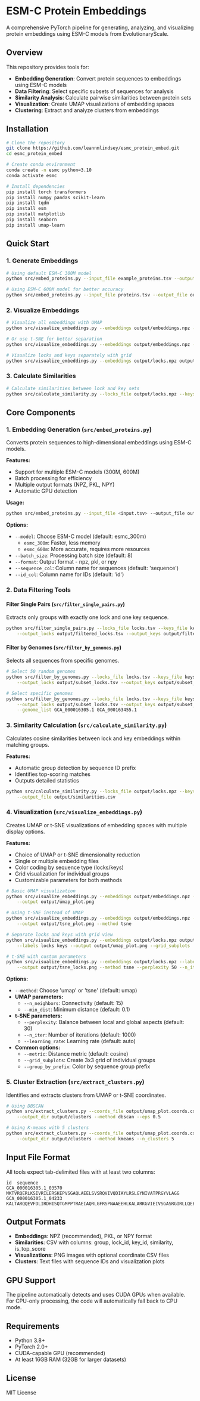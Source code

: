 # ESM-C Protein Embeddings

A comprehensive PyTorch pipeline for generating, analyzing, and visualizing protein embeddings using ESM-C models from EvolutionaryScale.

## Overview

This repository provides tools for:
- **Embedding Generation**: Convert protein sequences to embeddings using ESM-C models
- **Data Filtering**: Select specific subsets of sequences for analysis
- **Similarity Analysis**: Calculate pairwise similarities between protein sets
- **Visualization**: Create UMAP visualizations of embedding spaces
- **Clustering**: Extract and analyze clusters from embeddings

## Installation

```bash
# Clone the repository
git clone https://github.com/leannmlindsey/esmc_protein_embed.git
cd esmc_protein_embed

# Create conda environment 
conda create -n esmc python=3.10
conda activate esmc

# Install dependencies
pip install torch transformers
pip install numpy pandas scikit-learn
pip install tqdm
pip install esm
pip install matplotlib
pip install seaborn
pip install umap-learn
```

## Quick Start

### 1. Generate Embeddings

```bash
# Using default ESM-C 300M model
python src/embed_proteins.py --input_file example_proteins.tsv --output_file output/embeddings.npz

# Using ESM-C 600M model for better accuracy
python src/embed_proteins.py --input_file proteins.tsv --output_file output/embeddings.npz --model esmc_600m
```

### 2. Visualize Embeddings

```bash
# Visualize all embeddings with UMAP
python src/visualize_embeddings.py --embeddings output/embeddings.npz --labels proteins --output output/umap_plot.png

# Or use t-SNE for better separation
python src/visualize_embeddings.py --embeddings output/embeddings.npz --labels proteins --output output/tsne_plot.png --method tsne

# Visualize locks and keys separately with grid
python src/visualize_embeddings.py --embeddings output/locks.npz output/keys.npz --labels locks keys --output output/umap_plot.png --grid_subplots
```

### 3. Calculate Similarities

```bash
# Calculate similarities between lock and key sets
python src/calculate_similarity.py --locks_file output/locks.npz --keys_file output/keys.npz --output_file output/similarities.csv
```

## Core Components

### 1. Embedding Generation (`src/embed_proteins.py`)

Converts protein sequences to high-dimensional embeddings using ESM-C models.

**Features:**
- Support for multiple ESM-C models (300M, 600M)
- Batch processing for efficiency
- Multiple output formats (NPZ, PKL, NPY)
- Automatic GPU detection

**Usage:**
```bash
python src/embed_proteins.py --input_file <input.tsv> --output_file output/<embeddings.npz> [options]
```

**Options:**
- `--model`: Choose ESM-C model (default: esmc_300m)
  - `esmc_300m`: Faster, less memory
  - `esmc_600m`: More accurate, requires more resources
- `--batch_size`: Processing batch size (default: 8)
- `--format`: Output format - npz, pkl, or npy
- `--sequence_col`: Column name for sequences (default: 'sequence')
- `--id_col`: Column name for IDs (default: 'id')

### 2. Data Filtering Tools

#### Filter Single Pairs (`src/filter_single_pairs.py`)
Extracts only groups with exactly one lock and one key sequence.

```bash
python src/filter_single_pairs.py --locks_file locks.tsv --keys_file keys.tsv \
    --output_locks output/filtered_locks.tsv --output_keys output/filtered_keys.tsv
```

#### Filter by Genomes (`src/filter_by_genomes.py`)
Selects all sequences from specific genomes.

```bash
# Select 50 random genomes
python src/filter_by_genomes.py --locks_file locks.tsv --keys_file keys.tsv \
    --output_locks output/subset_locks.tsv --output_keys output/subset_keys.tsv --n_genomes 50

# Select specific genomes
python src/filter_by_genomes.py --locks_file locks.tsv --keys_file keys.tsv \
    --output_locks output/subset_locks.tsv --output_keys output/subset_keys.tsv \
    --genome_list GCA_000016305.1 GCA_000163455.1
```

### 3. Similarity Calculation (`src/calculate_similarity.py`)

Calculates cosine similarities between lock and key embeddings within matching groups.

**Features:**
- Automatic group detection by sequence ID prefix
- Identifies top-scoring matches
- Outputs detailed statistics

```bash
python src/calculate_similarity.py --locks_file output/locks.npz --keys_file output/keys.npz \
    --output_file output/similarities.csv
```

### 4. Visualization (`src/visualize_embeddings.py`)

Creates UMAP or t-SNE visualizations of embedding spaces with multiple display options.

**Features:**
- Choice of UMAP or t-SNE dimensionality reduction
- Single or multiple embedding files
- Color coding by sequence type (locks/keys)
- Grid visualization for individual groups
- Customizable parameters for both methods

```bash
# Basic UMAP visualization
python src/visualize_embeddings.py --embeddings output/embeddings.npz --labels sequences \
    --output output/umap_plot.png

# Using t-SNE instead of UMAP
python src/visualize_embeddings.py --embeddings output/embeddings.npz --labels sequences \
    --output output/tsne_plot.png --method tsne

# Separate locks and keys with grid view
python src/visualize_embeddings.py --embeddings output/locks.npz output/keys.npz \
    --labels locks keys --output output/umap_plot.png --grid_subplots

# t-SNE with custom parameters
python src/visualize_embeddings.py --embeddings output/locks.npz --labels locks \
    --output output/tsne_locks.png --method tsne --perplexity 50 --n_iter 2000
```

**Options:**
- `--method`: Choose 'umap' or 'tsne' (default: umap)
- **UMAP parameters:**
  - `--n_neighbors`: Connectivity (default: 15)
  - `--min_dist`: Minimum distance (default: 0.1)
- **t-SNE parameters:**
  - `--perplexity`: Balance between local and global aspects (default: 30)
  - `--n_iter`: Number of iterations (default: 1000)
  - `--learning_rate`: Learning rate (default: auto)
- **Common options:**
  - `--metric`: Distance metric (default: cosine)
  - `--grid_subplots`: Create 3x3 grid of individual groups
  - `--group_by_prefix`: Color by sequence group prefix

### 5. Cluster Extraction (`src/extract_clusters.py`)

Identifies and extracts clusters from UMAP or t-SNE coordinates.

```bash
# Using DBSCAN
python src/extract_clusters.py --coords_file output/umap_plot.coords.csv \
    --output_dir output/clusters --method dbscan --eps 0.5

# Using K-means with 5 clusters
python src/extract_clusters.py --coords_file output/umap_plot.coords.csv \
    --output_dir output/clusters --method kmeans --n_clusters 5
```

## Input File Format

All tools expect tab-delimited files with at least two columns:

```
id	sequence
GCA_000016305.1_03570	MKTVRQERLKSIVRILERSKEPVSGAQLAEELSVSRQVIVQDIAYLRSLGYNIVATPRGYVLAGG
GCA_000016305.1_04233	KALTARQQEVFDLIRDHISQTGMPPTRAEIAQRLGFRSPNAAEEHLKALARKGVIEIVSGASRGIRLLQEE
```

## Output Formats

- **Embeddings**: NPZ (recommended), PKL, or NPY format
- **Similarities**: CSV with columns: group, lock_id, key_id, similarity, is_top_score
- **Visualizations**: PNG images with optional coordinate CSV files
- **Clusters**: Text files with sequence IDs and visualization plots

## GPU Support

The pipeline automatically detects and uses CUDA GPUs when available. For CPU-only processing, the code will automatically fall back to CPU mode.

## Requirements

- Python 3.8+
- PyTorch 2.0+
- CUDA-capable GPU (recommended)
- At least 16GB RAM (32GB for larger datasets)

## License

MIT License
